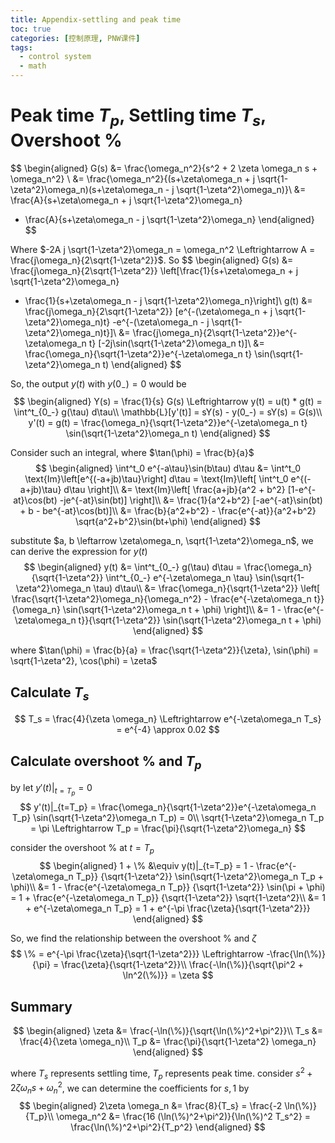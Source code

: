 ```yaml
---
title: Appendix-settling and peak time
toc: true
categories: [控制原理, PNW课件]
tags:
  - control system
  - math
---
```


# Peak time $T_p$, Settling time $T_s$, Overshoot $\%$
<!--more-->
$$
\begin{aligned}
G(s) &= \frac{\omega_n^2}{s^2 + 2 \zeta \omega_n s + \omega_n^2} \\ 
&= \frac{\omega_n^2}{(s+\zeta\omega_n + j \sqrt{1-\zeta^2}\omega_n)(s+\zeta\omega_n - j \sqrt{1-\zeta^2}\omega_n)}\\
&= \frac{A}{s+\zeta\omega_n + j \sqrt{1-\zeta^2}\omega_n}
- \frac{A}{s+\zeta\omega_n - j \sqrt{1-\zeta^2}\omega_n}
\end{aligned}
$$

Where $-2A j \sqrt{1-\zeta^2}\omega_n = \omega_n^2 \Leftrightarrow A = \frac{j\omega_n}{2\sqrt{1-\zeta^2}}$. So
$$
\begin{aligned}
G(s) &= \frac{j\omega_n}{2\sqrt{1-\zeta^2}} 
\left[\frac{1}{s+\zeta\omega_n + j \sqrt{1-\zeta^2}\omega_n}
- \frac{1}{s+\zeta\omega_n - j \sqrt{1-\zeta^2}\omega_n}\right]\\
g(t) &= \frac{j\omega_n}{2\sqrt{1-\zeta^2}}
[e^{-(\zeta\omega_n + j \sqrt{1-\zeta^2}\omega_n)t}
-e^{-(\zeta\omega_n - j \sqrt{1-\zeta^2}\omega_n)t}]\\
&= \frac{j\omega_n}{2\sqrt{1-\zeta^2}}e^{-\zeta\omega_n t} 
[-2j\sin(\sqrt{1-\zeta^2}\omega_n t)]\\
&= \frac{\omega_n}{\sqrt{1-\zeta^2}}e^{-\zeta\omega_n t}
\sin(\sqrt{1-\zeta^2}\omega_n t)
\end{aligned}
$$


So, the output $y(t)$ with $y(0_-) =0$ would be
$$
\begin{aligned}
Y(s) = \frac{1}{s} G(s) \Leftrightarrow y(t) = u(t) * g(t) = \int^t_{0_-} g(\tau) d\tau\\
\mathbb{L}[y'(t)] = sY(s) - y(0_-) = sY(s) = G(s)\\
y'(t) = g(t) = \frac{\omega_n}{\sqrt{1-\zeta^2}}e^{-\zeta\omega_n t}
\sin(\sqrt{1-\zeta^2}\omega_n t)
\end{aligned}
$$

Consider such an integral, where $\tan(\phi) = \frac{b}{a}$
$$
\begin{aligned}
\int^t_0 e^{-a\tau}\sin(b\tau) d\tau
&= \int^t_0 \text{Im}\left[e^{(-a+jb)\tau}\right] d\tau
= \text{Im}\left[ \int^t_0 e^{(-a+jb)\tau} d\tau \right]\\
&= \text{Im}\left[ \frac{a+jb}{a^2 + b^2} [1-e^{-at}\cos(bt)
-je^{-at}\sin(bt)]  \right]\\
&= \frac{1}{a^2+b^2} [-ae^{-at}\sin(bt) + b - be^{-at}\cos(bt)]\\
&= \frac{b}{a^2+b^2} - \frac{e^{-at}}{a^2+b^2} \sqrt{a^2+b^2}\sin(bt+\phi)
\end{aligned}
$$

substitute $a, b \leftarrow \zeta\omega_n, \sqrt{1-\zeta^2}\omega_n$, we can derive the expression for $y(t)$
$$
\begin{aligned}
y(t) &= \int^t_{0_-} g(\tau) d\tau
= \frac{\omega_n}{\sqrt{1-\zeta^2}} 
\int^t_{0_-} e^{-\zeta\omega_n \tau}
\sin(\sqrt{1-\zeta^2}\omega_n \tau) d\tau\\
&= \frac{\omega_n}{\sqrt{1-\zeta^2}} 
\left[ \frac{\sqrt{1-\zeta^2}\omega_n}{\omega_n^2} - 
\frac{e^{-\zeta\omega_n t}}{\omega_n}
\sin(\sqrt{1-\zeta^2}\omega_n t + \phi) \right]\\
&= 1 - \frac{e^{-\zeta\omega_n t}}{\sqrt{1-\zeta^2}}
\sin(\sqrt{1-\zeta^2}\omega_n t + \phi)
\end{aligned}
$$

where $\tan(\phi) = \frac{b}{a} = \frac{\sqrt{1-\zeta^2}}{\zeta}, \sin(\phi) = \sqrt{1-\zeta^2}, \cos(\phi) = \zeta$


## Calculate $T_s$
$$
T_s = \frac{4}{\zeta \omega_n} \Leftrightarrow e^{-\zeta\omega_n T_s} = e^{-4} \approx 0.02
$$

## Calculate overshoot $\%$ and $T_p$
by let $y'(t)|_{t=T_p} = 0$
$$
y'(t)|_{t=T_p} = \frac{\omega_n}{\sqrt{1-\zeta^2}}e^{-\zeta\omega_n T_p}
\sin(\sqrt{1-\zeta^2}\omega_n T_p) = 0\\
\sqrt{1-\zeta^2}\omega_n T_p = \pi \Leftrightarrow T_p = \frac{\pi}{\sqrt{1-\zeta^2}\omega_n}
$$

consider the overshoot $\%$ at $t=T_p$
$$
\begin{aligned}
1 + \% &\equiv  y(t)|_{t=T_p} 
= 1 - \frac{e^{-\zeta\omega_n T_p}}
{\sqrt{1-\zeta^2}}
\sin(\sqrt{1-\zeta^2}\omega_n T_p + \phi)\\
&= 1 - \frac{e^{-\zeta\omega_n T_p}}
{\sqrt{1-\zeta^2}}
\sin(\pi + \phi)
= 1 + \frac{e^{-\zeta\omega_n T_p}}
{\sqrt{1-\zeta^2}} \sqrt{1-\zeta^2}\\
&= 1 + e^{-\zeta\omega_n T_p}
= 1 + e^{-\pi \frac{\zeta}{\sqrt{1-\zeta^2}}}
\end{aligned}
$$

So, we find the relationship between the overshoot $\%$ and $\zeta$
$$
\% = e^{-\pi \frac{\zeta}{\sqrt{1-\zeta^2}}} 
\Leftrightarrow -\frac{\ln(\%)}{\pi} = \frac{\zeta}{\sqrt{1-\zeta^2}}\\
\frac{-\ln(\%)}{\sqrt{\pi^2 + \ln^2(\%)}} = \zeta
$$

## Summary

$$
\begin{aligned}
\zeta &= \frac{-\ln(\%)}{\sqrt{\ln(\%)^2+\pi^2}}\\
T_s &= \frac{4}{\zeta \omega_n}\\
T_p &= \frac{\pi}{\sqrt{1-\zeta^2} \omega_n}
\end{aligned}
$$

where $T_s$ represents settling time, $T_p$ represents peak time. consider $s^2 + 2\zeta \omega_n s + \omega_n^2$, we can determine the coefficients for $s, 1$ by
$$
\begin{aligned}
2\zeta \omega_n &= \frac{8}{T_s} = \frac{-2 \ln(\%)}{T_p}\\
\omega_n^2 &= \frac{16 (\ln(\%)^2+\pi^2)}{\ln(\%)^2 T_s^2}
= \frac{\ln(\%)^2+\pi^2}{T_p^2}
\end{aligned}
$$

